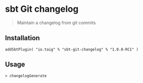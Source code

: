 # sbt Git changelog

> Maintain a changelog from git commits

## Installation

```
addSbtPlugin( "io.taig" % "sbt-git-changelog" % "1.0.0-RC1" )
```

## Usage

```
> changelogGenerate
```